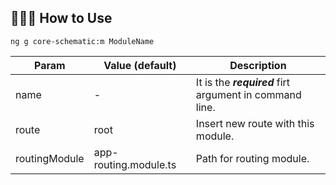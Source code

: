 ## 👨🏻‍🏫 How to Use

```
ng g core-schematic:m ModuleName
```

| Param         | Value (default)       | Description                                             |
| ------------- | --------------------- | ------------------------------------------------------- |
| name          | -                     | It is the **_required_** firt argument in command line. |
| route         | root                  | Insert new route with this module.                      |
| routingModule | app-routing.module.ts | Path for routing module.                                |
